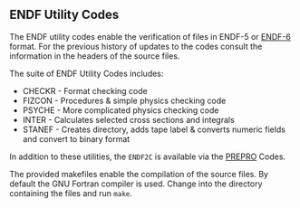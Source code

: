 ## ENDF Utility Codes

The ENDF utility codes enable the verification of files in ENDF-5 or [ENDF-6](https://nds.iaea.org/public/endf/) format.
For the previous history of updates to the codes consult the information in the headers of the source files.

The suite of ENDF Utility Codes includes:

- CHECKR - Format checking code
- FIZCON - Procedures & simple physics checking code
- PSYCHE - More complicated physics checking code
- INTER - Calculates selected cross sections and integrals
- STANEF - Creates directory, adds tape label & converts numeric fields and convert to binary format

In addition to these utilities, the `ENDF2C` is available via the [PREPRO](https://nds.iaea.org/public/endf/prepro/) Codes.

The provided makefiles enable the compilation of the source files. By default the GNU Fortran compiler is used.
Change into the directory containing the files and run `make`.
